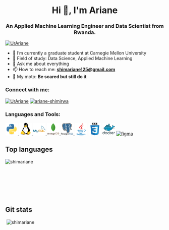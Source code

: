 <h1 align="center">Hi 👋, I'm Ariane</h1>
<h3 align="center">An Applied Machine Learning Engineer and Data Scientist from Rwanda. </h3>

<!-- <p align="left"> <img src="https://komarev.com/ghpvc/?username=niyongaboaristide17&label=Profile%20views&color=0e75b6&style=flat" alt="niyongaboaristide17" /> </p>

<p align="left"> <a href="https://github.com/ryo-ma/github-profile-trophy"><img src="https://github-profile-trophy.vercel.app/?username=niyongaboaristide17" alt="niyongaboaristide17" /></a> </p> -->

<p align="left"> <a href="https://twitter.com/UrAriane" target="blank"><img src="https://img.shields.io/twitter/follow/UrAriane?logo=twitter&style=for-the-badge" alt="UrAriane" /></a> </p>

- 🔭 I’m currently a graduate student at Carnegie Mellon University
- 📘 Field of study: Data Science, Applied Machine Learning
- 💬 Ask me about everything
- 📫 How to reach me: **<shimariane125@gmail.com>**
- 💫 My moto: **Be scared but still do it**

<!-- ### Blogs posts -->
<!-- BLOG-POST-LIST:START -->
<!-- - [DATA SCIENCE](https://dev.to/niyongaboaristide17/data-science-mge) -->
<!-- BLOG-POST-LIST:END -->

<h3 align="left">Connect with me:</h3>
<p align="left">
<a href="https://twitter.com/UrAriane" target="blank"><img align="center" src="https://raw.githubusercontent.com/rahuldkjain/github-profile-readme-generator/master/src/images/icons/Social/twitter.svg" alt="UrAriane" height="30" width="40" /></a>
<a href="https://www.linkedin.com/in/ariane-shimirwa/" target="blank"><img align="center" src="https://raw.githubusercontent.com/rahuldkjain/github-profile-readme-generator/master/src/images/icons/Social/linked-in-alt.svg" alt="ariane-shimirwa" height="30" width="40" /></a>
</p>

<h3 align="left">Languages and Tools:</h3>
<p align="left"> 
<a href="https://www.python.org" target="_blank" rel="noreferrer"> <img src="https://raw.githubusercontent.com/devicons/devicon/master/icons/python/python-original.svg" alt="python" width="40" height="40"/> </a>
<a href="https://www.linux.org/" target="_blank" rel="noreferrer"> <img src="https://raw.githubusercontent.com/devicons/devicon/master/icons/linux/linux-original.svg" alt="linux" width="40" height="40"/>
<a href="https://www.mysql.com/" target="_blank" rel="noreferrer"> <img src="https://raw.githubusercontent.com/devicons/devicon/master/icons/mysql/mysql-original-wordmark.svg" alt="mysql" width="40" height="40"/>
<a href="https://www.mongodb.com/" target="_blank" rel="noreferrer"> <img src="https://raw.githubusercontent.com/devicons/devicon/master/icons/mongodb/mongodb-original-wordmark.svg" alt="mongodb" width="40" height="40"/> </a> 
<a href="https://www.postgresql.org" target="_blank" rel="noreferrer"> <img src="https://raw.githubusercontent.com/devicons/devicon/master/icons/postgresql/postgresql-original-wordmark.svg" alt="postgresql" width="40" height="40"/> </a> 
<a href="https://www.java.com" target="_blank" rel="noreferrer"> <img src="https://raw.githubusercontent.com/devicons/devicon/master/icons/java/java-original.svg" alt="java" width="40" height="40"/></a> 
<a href="https://www.w3schools.com/css/" target="_blank" rel="noreferrer"> <img src="https://raw.githubusercontent.com/devicons/devicon/master/icons/css3/css3-original-wordmark.svg" alt="css3" width="40" height="40"/></a> 
<a href="https://www.docker.com/" target="_blank" rel="noreferrer"> <img src="https://raw.githubusercontent.com/devicons/devicon/master/icons/docker/docker-original-wordmark.svg" alt="docker" width="40" height="40"/></a> 
<a href="https://www.figma.com/" target="_blank" rel="noreferrer"> <img src="https://www.vectorlogo.zone/logos/figma/figma-icon.svg" alt="figma" width="40" height="40"/></a>
</p>

## Top languages
<p><img align="left" src="https://github-readme-stats.vercel.app/api/top-langs?username=shimariane&show_icons=true&locale=en&layout=compact" alt="shimariane" /></p>

<br/><br/><br/><br/><br/><br/><br/>
## Git stats
<p>&nbsp;<img align="center" src="https://github-readme-stats.vercel.app/api?username=shimariane&show_icons=true&locale=en" alt="shimariane" /></p>



